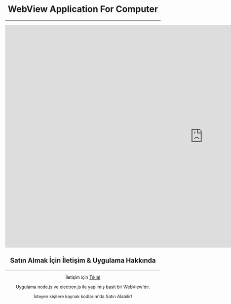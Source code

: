 <center>

# WebView Application For Computer

* * *

<iframe width="1280" height="720" src="https://www.youtube.com/embed/xEJ8_ixpl9U" title="Masaüstü WebView Uygulaması Güncel!" frameborder="0" allow="accelerometer; autoplay; clipboard-write; encrypted-media; gyroscope; picture-in-picture" allowfullscreen=""></iframe>  

## Satın Almak İçin İletişim & Uygulama Hakkında

* * *

İletişim için [Tıkla!](mailto:fastuptime@gmail.com)

Uygulama node.js ve electron.js ile yapılmış basit bir WebView'dır.

İsteyen kişilere kaynak kodlarını'da Satın Alabilir!

</center>

